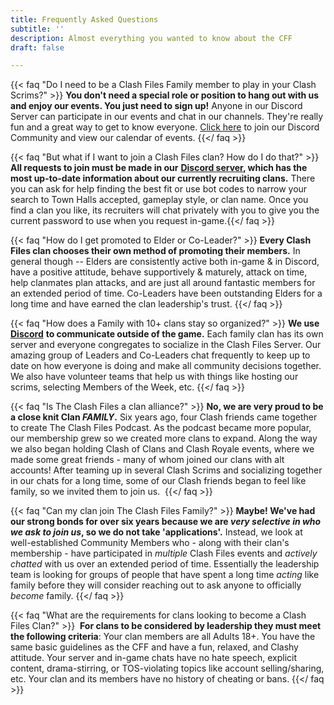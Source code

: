 ```yaml
---
title: Frequently Asked Questions
subtitle: ''
description: Almost everything you wanted to know about the CFF
draft: false

---
```

{{< faq "Do I need to be a Clash Files Family member to play in your Clash Scrims?" >}} **You don't need a special role or position to hang out with us and enjoy our events. You just need to sign up!** Anyone in our Discord Server can participate in our events and chat in our channels. They're really fun and a great way to get to know everyone. [Click here](http://discord.gg/clashfiles) to join our Discord Community and view our calendar of events.  {{</ faq >}}

{{< faq "But what if I want to join a Clash Files clan? How do I do that?" >}} **All requests to join must be made in our** [**Discord server**](http://discord.gg/clashfiles)**, which has the most up-to-date information about our currently recruiting clans.** There you can ask for help finding the best fit or use bot codes to narrow your search to Town Halls accepted, gameplay style, or clan name. Once you find a clan you like, its recruiters will chat privately with you to give you the current password to use when you request in-game.{{</ faq >}}

{{< faq "How do I get promoted to Elder or Co-Leader?" >}} **Every Clash Files clan chooses their own method of promoting their members.** In general though -- Elders are consistently active both in-game & in Discord, have a positive attitude, behave supportively & maturely, attack on time, help clanmates plan attacks, and are just all around fantastic members for an extended period of time. Co-Leaders have been outstanding Elders for a long time and have earned the clan leadership's trust.  {{</ faq >}}

{{< faq "How does a Family with 10+ clans stay so organized?" >}} **We use** [**Discord**](https://discordapp.com/) **to communicate outside of the game.** Each family clan has its own server and everyone congregates to socialize in the Clash Files Server. Our amazing group of Leaders and Co-Leaders chat frequently to keep up to date on how everyone is doing and make all community decisions together. We also have volunteer teams that help us with things like hosting our scrims, selecting Members of the Week, etc.   {{</ faq >}}

{{< faq "Is The Clash Files a clan alliance?" >}} ​**No, we are very proud to be a close knit Clan _FAMILY_.** Six years ago, four Clash friends came together to create The Clash Files Podcast.​​ As the podcast became more popular, our membership grew so we created more clans to expand. Along the way we also began holding Clash of Clans and Clash Royale events, where we made some great friends - many of whom joined our clans with alt accounts! After teaming up in several Clash Scrims and socializing together in our chats for a long time, some of our Clash friends began to feel like family, so we invited them to join us. ​ {{</ faq >}}

{{< faq "Can my clan join The Clash Files Family?" >}} **Maybe! We've had our strong bonds for over six years because we are _very selective in who we ask to join us_, so we do not take 'applications'.** Instead, we look at well-established Community Members who - along with their clan's membership - have participated in _multiple_ Clash Files events and _actively chatted_ with us over an extended period of time. Essentially the leadership team is looking for groups of people that have spent a long time _acting_ like family before they will consider reaching out to ask anyone to officially _become_ family.  {{</ faq >}}

{{< faq "What are the requirements for clans looking to become a Clash Files Clan?" >}} ​ **For clans to be considered by leadership they must meet the following criteria**: Your clan members are all Adults 18+. You have the same basic guidelines as the CFF and have a fun, relaxed, and Clashy attitude. Your server and in-game chats have no hate speech, explicit content, drama-stirring, or TOS-violating topics like account selling/sharing, etc. Your clan and its members have no history of cheating or bans.  {{</ faq >}}